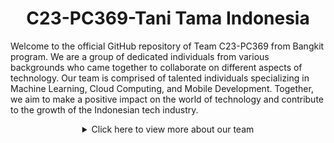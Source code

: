 <h1 align="center">C23-PC369-Tani Tama Indonesia</h1>
Welcome to the official GitHub repository of Team C23-PC369 from Bangkit program. We are a group of dedicated individuals from various backgrounds who came together to collaborate on different aspects of technology. Our team is comprised of talented individuals specializing in Machine Learning, Cloud Computing, and Mobile Development. Together, we aim to make a positive impact on the world of technology and contribute to the growth of the Indonesian tech industry.

<p></p>
<details>
  <summary align="center">Click here to view more about our team</summary>

## Our Teams

### Machine Learning Team

| Bangkit ID  | Name                           | Sosial Media                                                                                                                                                                                                                                                                                                                                                                  |
| ----------- | ------------------------------ | ----------------------------------------------------------------------------------------------------------------------------------------------------------------------------------------------------------------------------------------------------------------------------------------------------------------------------------------------------------------------------- |
| M366DSX2156 | Ahmad Rosyihuddin              | [![GitHub](https://img.shields.io/badge/GitHub-Profile-blue?logo=github)](https://github.com/a-rosyihuddin) [![LinkedIn](https://img.shields.io/badge/LinkedIn-Profile-blue?logo=linkedin)](https://www.linkedin.com/in/ahmad-rosyihuddin/) [![Instagram](https://img.shields.io/badge/Instagram-Profile-blue?logo=instagram)](https://www.instagram.com/kaji_sik/)           |
| M151DSX1562 | Matyus Garbela Ismanto         | [![GitHub](https://img.shields.io/badge/GitHub-Profile-blue?logo=github)](https://github.com/MatyusGI) [![LinkedIn](https://img.shields.io/badge/LinkedIn-Profile-blue?logo=linkedin)](https://www.linkedin.com/in/matyus-garbela-ismanto-31640b1b4/) [![Instagram](https://img.shields.io/badge/Instagram-Profile-blue?logo=instagram)](https://www.instagram.com/matyus.g/) |
| M287DSX0510 | Rizky Pratama Syahrul Ramadhan | [![GitHub](https://img.shields.io/badge/GitHub-Profile-blue?logo=github)](https://github.com/rizkypsr) [![LinkedIn](https://img.shields.io/badge/LinkedIn-Profile-blue?logo=linkedin)](https://www.linkedin.com/in/rizkypsr/) [![Instagram](https://img.shields.io/badge/Instagram-Profile-blue?logo=instagram)](https://instagram.com/rizkypsrr?igshid=OGQ5ZDc2ODk2ZA==)     |

### Cloud Computing Team

| Bangkit ID  | Name                | Sosial Media                                                                                                                                                                                                                                                                                                                                                                                  |
| ----------- | ------------------- | --------------------------------------------------------------------------------------------------------------------------------------------------------------------------------------------------------------------------------------------------------------------------------------------------------------------------------------------------------------------------------------------- |
| C114DSX3336 | Grevalby            | [![GitHub](https://img.shields.io/badge/GitHub-Profile-blue?logo=github)](link_to_github) [![LinkedIn](https://img.shields.io/badge/LinkedIn-Profile-blue?logo=linkedin)](link_to_linkedin) [![Instagram](https://img.shields.io/badge/Instagram-Profile-blue?logo=instagram)](link_to_instagram)                                                                                             |
| C356DSX0941 | Micko Agung Pratama | [![GitHub](https://img.shields.io/badge/GitHub-Profile-blue?logo=github)](https://github.com/mickoagungpratama) [![LinkedIn](https://img.shields.io/badge/LinkedIn-Profile-blue?logo=linkedin)](https://www.linkedin.com/in/micko-agung-pratama-4a0255272/) [![Instagram](https://img.shields.io/badge/Instagram-Profile-blue?logo=instagram)](https://www.instagram.com/mickoagungpratama_/) |

### Mobile Development Team

| Bangkit ID  | Name          | Sosial Media                                                                                                                                                                                                                                                                                                                                                               |
| ----------- | ------------- | -------------------------------------------------------------------------------------------------------------------------------------------------------------------------------------------------------------------------------------------------------------------------------------------------------------------------------------------------------------------------- |
| A037DSY1086 | Iriel Aureleo | [![GitHub](https://img.shields.io/badge/GitHub-Profile-blue?logo=github)](https://github.com/irielarleo) [![LinkedIn](https://img.shields.io/badge/LinkedIn-Profile-blue?logo=linkedin)](https://www.linkedin.com/in/iriel-aureleo-15032a241/) [![Instagram](https://img.shields.io/badge/Instagram-Profile-blue?logo=instagram)](https://www.instagram.com/irielaureleo/) |

## About the Project

In the Bangkit program, our team, C23-PC369, came together with the common goal of exploring and expanding our knowledge in the fields of Machine Learning, Cloud Computing, and Mobile Development. We have collaborated on various projects and assignments, allowing us to gain practical experience and enhance our skills.

Throughout our journey, we have delved into the realm of Machine Learning, employing cutting-edge algorithms and techniques to solve real-world problems. We have dived into Cloud Computing, harnessing the power of cloud platforms to develop scalable and efficient solutions. Furthermore, we have explored the world of Mobile Development, crafting user-friendly and intuitive mobile applications.

Our passion for technology and our commitment to continuous learning have been the driving forces behind our collaboration and success. By combining our unique skills and diverse perspectives, we strive to create innovative solutions that make a difference.

## Contact Us

If you have any inquiries, suggestions, or would simply like to connect with us, please feel free to reach out to our team members individually. We are excited to engage in discussions and collaborate with fellow enthusiasts and professionals.

## Team C23-PC369

Thank you for visiting our GitHub repository and for your interest in our team's projects. We appreciate your support and look forward to sharing our journey with you.

